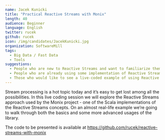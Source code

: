 ```yaml
---
name: Jacek Kunicki
title: "Practical Reactive Streams with Monix"
length: 40
audience: Beginner
language: English
twitter: rucek
github: rucek
icon: /img/candidates/JacekKunicki.jpg
organization: SoftwareMill
tags:
  - Big Data / Fast Data
  - Tools
suggestions:
  - People who are new to Reactive Streams and want to familiarize themselves with the concepts of asynchronous stream processing with non-blocking backpressure
  - People who are already using some implementation of Reactive Streams and would like to compare it to Monix
  - Those who would like to see a live-coded example of using Reactive Streams to solve a real-life problem
---
```

Stream processing is a hot topic today and it’s easy to get lost among all the possibilities. In this live coding session we will explore the Reactive Streams approach used by the Monix project - one of the Scala implementations of the Reactive Streams concepts. On an almost real-life example we’re going to walk through both the basics and some more advanced usages of the library.

The code to be presented is available at https://github.com/rucek/reactive-streams-with-monix
